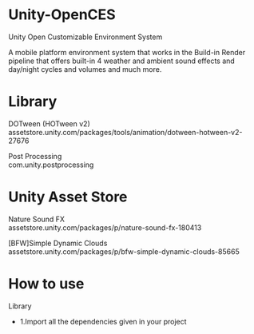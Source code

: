 # Unity-OpenCES
Unity Open Customizable Environment System

A mobile platform environment system that works in the Build-in Render pipeline that offers built-in 4 weather and ambient sound effects and day/night cycles and volumes and much more.

# Library
DOTween (HOTween v2)<br>
assetstore.unity.com/packages/tools/animation/dotween-hotween-v2-27676<br>

Post Processing<br>
com.unity.postprocessing<br>

# Unity Asset Store
Nature Sound FX<br>
assetstore.unity.com/packages/p/nature-sound-fx-180413<br>

[BFW]Simple Dynamic Clouds<br>
assetstore.unity.com/packages/p/bfw-simple-dynamic-clouds-85665<br>

# How to use
Library
* 1.Import all the dependencies given in your project<br>
